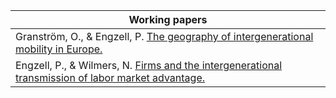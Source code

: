 | Working papers |
| ------ |
| Granström, O., & Engzell, P. [The geography of intergenerational mobility in Europe.](https://osf.io/preprints/socarxiv/gzwha) |
| Engzell, P., & Wilmers, N. [Firms and the intergenerational transmission of labor market advantage.](https://osf.io/preprints/socarxiv/mv3e9) |
